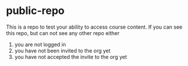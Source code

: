 # public-repo
This is a repo to test your ability to access course content.
If you can see this repo, but can not see any other repo either
1) you are not logged in
2) you have not been invited to the org yet
3) you have not accepted the invite to the org yet
